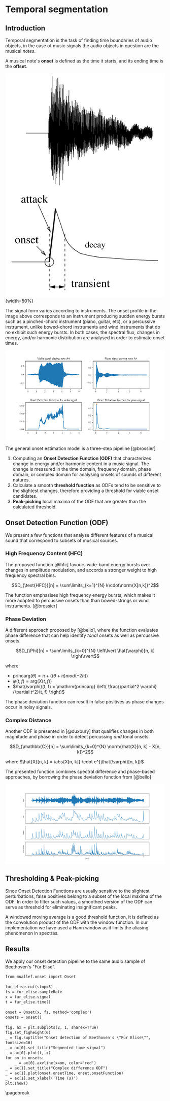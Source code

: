 # Temporal segmentation

## Introduction

Temporal segmentation is the task of finding time boundaries
of audio objects, in the case of music signals the audio
objects in question are the musical *notes*.

A musical note's **onset** is defined as the time it starts,
and its ending time is the **offset**.

![IEEE transactions on speech and audio processing, vol. 13, no. 5, september 2005](img/onset.png){width=50%}

The signal form varies according to instruments.
The onset profile in the image above corresponds to
an instrument producing sudden energy bursts such as
a pinched-chord instrument (piano, guitar, etc),
or a percussive instrument,
unlike bowed-chord instruments and wind instruments
that do no exhibit such energy bursts.
In both cases, the spectral flux, changes in energy,
and/or harmonic distribution are analysed in order
to estimate onset times.

![(left) a violin onset profile (right) a piano onset profile](img/plot/onset_profiles.png)

The general onset estimation model is a three-step pipeline [@brossier]

1. Computing an **Onset Detection Function (ODF)** that
  characterizes change in energy and/or harmonic content
  in a music signal.
  The change is measured in the time domain, frequency domain,
  phase domain, or complex domain for analysing onsets
  of sounds of different natures.
2. Calculate a smooth **threshold function** as ODFs
  tend to be sensitive to the slightest changes, therefore
  providing a threshold for viable onset candidates.
3. **Peak-picking** local maxima of the ODF that are
  greater than the calculated threshold.

## Onset Detection Function (ODF)

We present a few functions that analyse different features
of a musical sound that correspond to subsets of musical sources.

### High Frequency Content (HFC)

The proposed function [@hfc] favours wide-band energy bursts
over changes in amplitude modulation, and accords a stronger weight
to high frequency spectral bins.

$$D_{\text{HFC}}[n] = \sum\limits_{k=1}^{N}
    k\cdot\norm{X[n,k]}^2$$

The function emphasises high frequency energy bursts,
which makes it more adapted to percussive onsets than
than bowed-strings or wind instruments. [@brossier]

### Phase Deviation

A different approach proposed by [@bello], where the function
evaluates phase difference that can help identify *tonal*
onsets as well as percussive onsets.

$$D_{\Phi}[n] = \sum\limits_{k=0}^{N}
    \left\lvert \hat{\varphi}[n, k] \right\rvert$$

where

- $\mathrm{princarg}(\theta) = \pi + ((\theta + \pi) mod (-2\pi))$
- $\varphi(t, f) = \mathrm{arg}(X(t, f))$
- $\hat{\varphi}(t, f) = \mathrm{princarg} \left( \frac{\partial^2 \varphi}{\partial t^2}(t, f)  \right)$

The phase deviation function can result in false positives as
phase changes occur in noisy signals.

### Complex Distance

Another ODF is presented in [@duxbury] that qualifies changes in both
magnitude and phase in order to detect percussing *and* tonal onsets.

$$D_{\mathbb{C}}[n] = \sum\limits_{k=0}^{N}
    \norm{\hat{X}[n, k] - X[n, k]}^2$$

where
$\hat{X}[n, k] = \abs{X[n, k]} \cdot e^{j\hat{\varphi}[n, k]}$

The presented function combines spectral difference and phase-based approaches,
by borrowing the phase deviation function from [@bello]

![](img/plot/odf.png)

## Thresholding & Peak-picking

Since Onset Detection Functions are usually sensitive
to the slightest perturbations, false positives belong
to a subset of the local maxima of the ODF.
In order to filter such values, a smoothed version of the ODF
can serve as threshold for eliminating insignificant peaks.

A windowed moving average is a good threshold function,
it is defined as the convolution product of the ODF
with the window function.
In our implementation we have used a Hann window as it
limits the aliasing phenomenon in spectras.

## Results

We apply our onset detection pipeline to the same
audio sample of Beethoven's "Für Elise".

```{python onset_complex}
from muallef.onset import Onset

fur_elise.cut(stop=5)
fs = fur_elise.sampleRate
x = fur_elise.signal
t = fur_elise.time()

onset = Onset(x, fs, method='complex')
onsets = onset()

fig, ax = plt.subplots(2, 1, sharex=True)
fig.set_figheight(6)
_ = fig.suptitle("Onset detection of Beethoven's \"Für Elise\"", fontsize=16)
_ = ax[0].set_title("Segmented time signal")
_ = ax[0].plot(t, x)
for on in onsets:
    _ = ax[0].axvline(x=on, color='red')
_ = ax[1].set_title("Complex difference ODF")
_ = ax[1].plot(onset.onsetTime, onset.onsetFunction)
_ = ax[1].set_xlabel('Time (s)')
plt.show()
```

\pagebreak